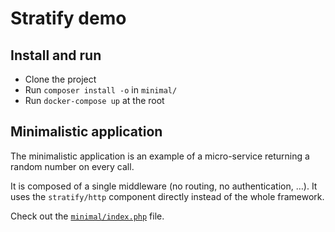 # Stratify demo

## Install and run

- Clone the project
- Run `composer install -o` in `minimal/`
- Run `docker-compose up` at the root

## Minimalistic application

The minimalistic application is an example of a micro-service returning a random number on every call.

It is composed of a single middleware (no routing, no authentication, …). It uses the `stratify/http` component directly instead of the whole framework.

Check out the [`minimal/index.php`](minimal/index.php) file.
